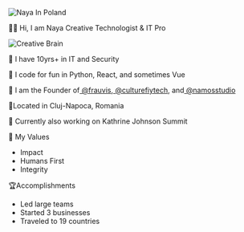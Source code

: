 ![Naya In Poland](https://frauvis.s3.amazonaws.com/naya-poland.JPG)

👋🏾 Hi, I am Naya Creative Technologist & IT Pro

![Creative Brain](https://media.giphy.com/media/VbEuHLBUPQm55MyqJg/giphy.gif)

💼 I have 10yrs+ in IT and Security 

🤖 I code for fun in Python, React, and sometimes Vue

🚀 I am the Founder of[ @frauvis](https://twitter.com/frauvis),[ @culturefiytech](https://twitter.com/culturefiytech), and[ @namosstudio](https://twitter.com/namosstudio)

📍Located in Cluj-Napoca, Romania

🤫 Currently also working on Kathrine Johnson Summit

🔑 My Values

*   Impact
*   Humans First
*   Integrity

🏆Accomplishments
*   Led large teams
*   Started 3 businesses
*   Traveled to 19 countries 
